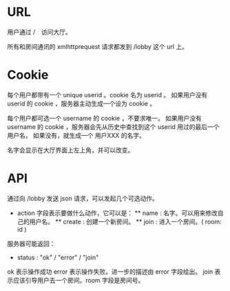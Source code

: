 URL
====

用户通过 /　访问大厅。

所有和房间通讯的 xmlhttprequest 请求都发到 /lobby 这个 url 上。

Cookie
====

每个用户都带有一个 unique userid 。cookie 名为 userid 。
如果用户没有 userid 的 cookie ，服务器主动生成一个设为 cookie 。

每个用户都可选一个 username 的 cookie ，不要求唯一。
如果用户没有 username 的 cookie ，服务器会先从历史中查找到这个 userid 用过的最后一个用户名，
如果没有，就生成一个 用户XXX 的名字。

名字会显示在大厅界面上左上角，并可以改变。

API
====
通过向 /lobby 发送 json 请求，可以发起几个可选动作。

* action 字段表示要做什么动作，它可以是：
** name : 名字。可以用来修改自己的用户名。
** create : 创建一个新房间。
** join : 进入一个房间。( room: id )

服务器可能返回：

* status : "ok" / "error" / "join"

ok 表示操作成功
error 表示操作失败。进一步的描述由 error 字段给出。
join 表示应该引导用户去一个房间。room 字段是房间号。





